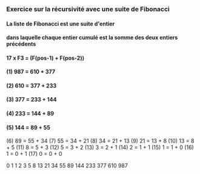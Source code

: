 ### Exercice sur la récursivité avec une suite de Fibonacci

#### La liste de Fibonacci est une suite d'entier
#### dans laquelle chaque entier cumulé est la somme des deux entiers précédents

#### 17 x F3  = (F(pos-1) + F(pos-2))

#### (1)  987 = 610 + 377
#### (2)  610 = 377 + 233
#### (3)  377 = 233 + 144
#### (4)  233 = 144 + 89
#### (5)  144 = 89 + 55
(6)  89  = 55 + 34
(7)  55  = 34 + 21
(8)  34  = 21 + 13
(9)  21  = 13 + 8
(10) 13  = 8 + 5
(11) 8   = 5 + 3
(12) 5   = 3 + 2
(13) 3   = 2 + 1
(14) 2   = 1 + 1
(15) 1   = 1 + 0
(16) 1   = 0 + 1
(17) 0   = 0 + 0

0  1  1  2  3  5  8  13  21  34  55  89  144  233  377  610  987
